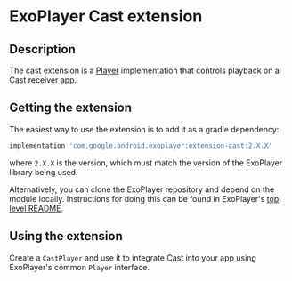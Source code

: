 # ExoPlayer Cast extension #

## Description ##

The cast extension is a [Player][] implementation that controls playback on a
Cast receiver app.

[Player]: https://google.github.io/ExoPlayer/doc/reference/index.html?com/google/android/exoplayer2/Player.html

## Getting the extension ##

The easiest way to use the extension is to add it as a gradle dependency:

```gradle
implementation 'com.google.android.exoplayer:extension-cast:2.X.X'
```

where `2.X.X` is the version, which must match the version of the ExoPlayer
library being used.

Alternatively, you can clone the ExoPlayer repository and depend on the module
locally. Instructions for doing this can be found in ExoPlayer's
[top level README][].

[top level README]: https://github.com/google/ExoPlayer/blob/release-v2/README.md

## Using the extension ##

Create a `CastPlayer` and use it to integrate Cast into your app using
ExoPlayer's common `Player` interface.
